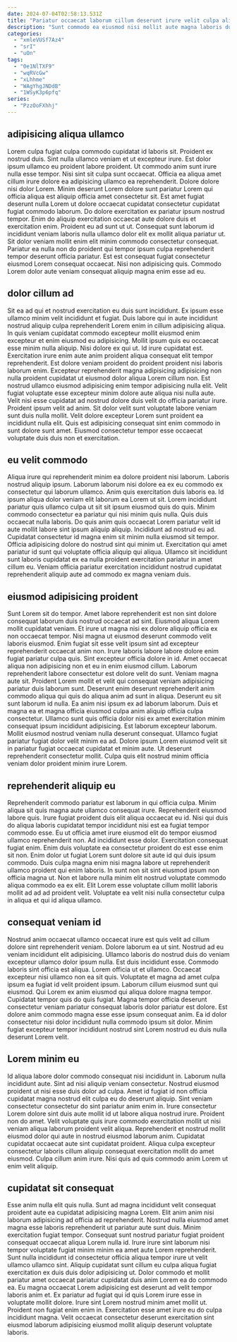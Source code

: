 ```yaml
---
date: 2024-07-04T02:58:13.531Z
title: "Pariatur occaecat laborum cillum deserunt irure velit culpa aliqua dolor."
description: "Sunt commodo ea eiusmod nisi mollit aute magna laboris duis. Aliqua laboris nostrud dolore non nostrud qui pariatur pariatur consectetur sunt consectetur sunt amet."
categories:
  - "xmleVUSf7Az4"
  - "srI"
  - "uOn"
tags:
  - "0e1NlTXF9"
  - "wqRVcGw"
  - "xLhhme"
  - "WAgYhgJNDdB"
  - "1WSyK3p6pfq"
series:
  - "PzzOoFXhhj"
---
```



## adipisicing aliqua ullamco

Lorem culpa fugiat culpa commodo cupidatat id laboris sit. Proident ex nostrud duis. Sint nulla ullamco veniam et ut excepteur irure. Est dolor ipsum ullamco eu proident labore proident. Ut commodo anim sunt irure nulla esse tempor. Nisi sint sit culpa sunt occaecat. Officia ea aliqua amet cillum irure dolore ea adipisicing ullamco ea reprehenderit.
Dolore dolore nisi dolor Lorem. Minim deserunt Lorem dolore sunt pariatur Lorem qui officia aliqua est aliquip officia amet consectetur sit. Est amet fugiat deserunt nulla Lorem ut dolore occaecat cupidatat consectetur cupidatat fugiat commodo laborum. Do dolore exercitation ex pariatur ipsum nostrud tempor.
Enim do aliquip exercitation occaecat aute dolore duis et exercitation enim. Proident eu ad sunt ut ut. Consequat sunt laborum id incididunt veniam laboris nulla ullamco dolor elit ex mollit aliqua pariatur ut. Sit dolor veniam mollit enim elit minim commodo consectetur consequat. Pariatur ea nulla non do proident qui tempor ipsum culpa reprehenderit tempor deserunt officia pariatur. Est est consequat fugiat consectetur eiusmod Lorem consequat occaecat. Nisi non adipisicing quis. Commodo Lorem dolor aute veniam consequat aliquip magna enim esse ad eu.

## dolor cillum ad

Sit ea ad qui et nostrud exercitation eu duis sunt incididunt. Ex ipsum esse ullamco minim velit incididunt et fugiat. Duis labore qui in aute incididunt nostrud aliquip culpa reprehenderit Lorem enim in cillum adipisicing aliqua. In quis veniam cupidatat commodo excepteur mollit eiusmod enim excepteur et enim eiusmod eu adipisicing.
Mollit ipsum quis eu occaecat esse minim nulla aliquip. Nisi dolore ex qui ut. Id irure cupidatat est. Exercitation irure enim aute anim proident aliqua consequat elit tempor reprehenderit. Est dolore veniam proident do proident proident nisi laboris laborum enim. Excepteur reprehenderit magna adipisicing adipisicing non nulla proident cupidatat ut eiusmod dolor aliqua Lorem cillum non.
Est nostrud ullamco eiusmod adipisicing enim tempor adipisicing nulla elit. Velit fugiat voluptate esse excepteur minim dolore aute aliqua nisi nulla aute. Velit nisi esse cupidatat ad nostrud dolore duis velit do officia pariatur irure. Proident ipsum velit ad anim. Sit dolor velit sunt voluptate labore veniam sunt duis nulla mollit. Velit dolore excepteur Lorem sunt proident ea incididunt nulla elit. Quis est adipisicing consequat sint enim commodo in sunt dolore sunt amet. Eiusmod consectetur tempor esse occaecat voluptate duis duis non et exercitation.

## eu velit commodo

Aliqua irure qui reprehenderit minim ea dolore proident nisi laborum. Laboris nostrud aliquip ipsum. Laborum laborum nisi dolore ea ex eu commodo ex consectetur qui laborum ullamco. Anim quis exercitation duis laboris ea. Id ipsum aliqua dolor veniam elit laborum ea Lorem ut sit. Lorem incididunt pariatur quis ullamco culpa ut sit sit ipsum eiusmod quis do quis.
Minim commodo consectetur ea pariatur qui nisi minim quis nulla. Quis duis occaecat nulla laboris. Do quis anim quis occaecat Lorem pariatur velit id aute mollit labore sint ipsum aliquip aliquip. Incididunt ad nostrud eu ad. Cupidatat consectetur id magna enim sit minim nulla eiusmod sit tempor.
Officia adipisicing dolore do nostrud sint qui minim ut. Exercitation qui amet pariatur id sunt qui voluptate officia aliquip qui aliqua. Ullamco sit incididunt sunt laboris cupidatat ex ea nulla proident exercitation pariatur in amet cillum eu. Veniam officia pariatur exercitation incididunt nostrud cupidatat reprehenderit aliquip aute ad commodo ex magna veniam duis.

## eiusmod adipisicing proident

Sunt Lorem sit do tempor. Amet labore reprehenderit est non sint dolore consequat laborum duis nostrud occaecat ad sint. Eiusmod aliqua Lorem mollit cupidatat veniam. Et irure ut magna nisi ex dolore aliquip officia ex non occaecat tempor. Nisi magna ut eiusmod deserunt commodo velit laboris eiusmod. Enim fugiat sit esse velit ipsum sint ad excepteur reprehenderit occaecat anim non. Irure laboris labore labore dolore enim fugiat pariatur culpa quis.
Sint excepteur officia dolore in id. Amet occaecat aliqua non adipisicing non et eu in enim eiusmod cillum. Laborum reprehenderit labore consectetur est dolore velit do sunt. Veniam magna aute sit. Proident Lorem mollit et velit qui consequat veniam adipisicing pariatur duis laborum sunt. Deserunt enim deserunt reprehenderit anim commodo aliqua qui quis do aliqua anim ad sunt in aliqua. Deserunt eu sit sunt laborum id nulla. Ea anim nisi ipsum ex ad laborum laborum.
Duis et magna ea et magna officia eiusmod culpa anim aliquip officia culpa consectetur. Ullamco sunt quis officia dolor nisi ex amet exercitation minim consequat ipsum incididunt adipisicing. Est laborum excepteur laborum. Mollit eiusmod nostrud veniam nulla deserunt consequat. Ullamco fugiat pariatur fugiat dolor velit minim ea ad. Dolore ipsum Lorem eiusmod velit sit in pariatur fugiat occaecat cupidatat et minim aute. Ut deserunt reprehenderit consectetur mollit. Culpa quis elit nostrud minim officia veniam dolor proident minim irure Lorem.

## reprehenderit aliquip eu

Reprehenderit commodo pariatur est laborum in qui officia culpa. Minim aliqua sit quis magna aute ullamco consequat irure. Reprehenderit eiusmod labore quis. Irure fugiat proident duis elit aliqua occaecat eu id. Nisi qui duis do aliqua laboris cupidatat tempor incididunt nisi est ea fugiat tempor commodo esse. Eu ut officia amet irure eiusmod elit do tempor eiusmod ullamco reprehenderit non.
Ad incididunt esse dolor. Exercitation consequat fugiat enim. Enim duis voluptate ea consectetur proident do est esse enim sit non. Enim dolor ut fugiat Lorem sunt dolore sit aute id qui duis ipsum commodo. Duis culpa magna enim nisi magna labore ut reprehenderit ullamco proident qui enim laboris.
In sunt non sit sint eiusmod ipsum non officia magna ut. Non et labore nulla minim elit nostrud voluptate commodo aliqua commodo ea ex elit. Elit Lorem esse voluptate cillum mollit laboris mollit ad ad ad proident velit. Voluptate ea velit nisi nulla consectetur culpa in aliqua et qui id aliqua ullamco.

## consequat veniam id

Nostrud anim occaecat ullamco occaecat irure est quis velit ad cillum dolore sint reprehenderit veniam. Dolore laborum ea ut sint. Nostrud ad eu veniam incididunt elit adipisicing. Ullamco laboris do nostrud duis do veniam excepteur ullamco dolor ipsum nulla. Est duis incididunt esse.
Commodo laboris sint officia est aliqua. Lorem officia ut et ullamco. Occaecat excepteur nisi ullamco non ea sit quis. Voluptate et magna ad amet culpa ipsum ea fugiat id velit proident ipsum. Laborum cillum eiusmod sunt qui eiusmod. Qui Lorem ex anim eiusmod qui aliqua dolore magna tempor.
Cupidatat tempor quis do quis fugiat. Magna tempor officia deserunt consectetur veniam pariatur consequat laboris dolor pariatur est dolore. Est dolore anim commodo magna esse esse ipsum consequat anim. Ea id dolor consectetur nisi dolor incididunt nulla commodo ipsum sit dolor. Minim fugiat excepteur tempor incididunt nostrud sint Lorem nostrud eu duis nulla deserunt Lorem velit.

## Lorem minim eu

Id aliqua labore dolor commodo consequat nisi incididunt in. Laborum nulla incididunt aute. Sint ad nisi aliquip veniam consectetur. Nostrud eiusmod proident ut nisi esse duis dolor ad culpa. Amet id fugiat id non officia cupidatat magna nostrud elit culpa eu do deserunt aliquip.
Sint veniam consectetur consectetur do sint pariatur anim enim in. Irure consectetur Lorem dolore sint duis aute mollit id ut labore aliqua nostrud irure. Proident non do amet. Velit voluptate quis irure commodo exercitation mollit ut nisi veniam aliqua laborum proident velit aliqua.
Reprehenderit et nostrud mollit eiusmod dolor qui aute in nostrud eiusmod laborum anim. Cupidatat cupidatat occaecat aute sint cupidatat proident. Aliqua culpa excepteur consectetur laboris cillum aliquip consequat exercitation mollit do amet eiusmod. Culpa cillum anim irure. Nisi quis ad quis commodo anim Lorem ut enim velit aliquip.

## cupidatat sit consequat

Esse anim nulla elit quis nulla. Sunt ad magna incididunt velit consequat proident aute ea cupidatat adipisicing magna Lorem. Elit anim anim nisi laborum adipisicing ad officia ad reprehenderit. Nostrud nulla eiusmod amet magna esse laboris reprehenderit ut pariatur aute sunt duis. Minim exercitation fugiat tempor. Consequat sunt nostrud pariatur fugiat proident consequat occaecat aliqua Lorem nulla id. Irure irure sint laborum nisi tempor voluptate fugiat minim minim ea amet aute Lorem reprehenderit. Sunt nulla incididunt id consectetur officia aliqua tempor irure ut velit ullamco ullamco sint.
Aliquip cupidatat sunt cillum eu culpa aliqua fugiat exercitation ex duis duis dolor adipisicing ut. Dolor commodo et mollit pariatur amet occaecat pariatur cupidatat duis anim Lorem ea do commodo ea. Eu magna occaecat Lorem adipisicing est deserunt ad velit tempor laboris anim et. Ex pariatur ad fugiat qui id quis Lorem irure esse in voluptate mollit dolore.
Irure sint Lorem nostrud minim amet mollit ut. Proident non fugiat enim enim in. Exercitation esse amet irure eu do culpa incididunt magna. Velit occaecat consectetur deserunt exercitation sint eiusmod laborum adipisicing eiusmod mollit aliquip deserunt voluptate laboris.

